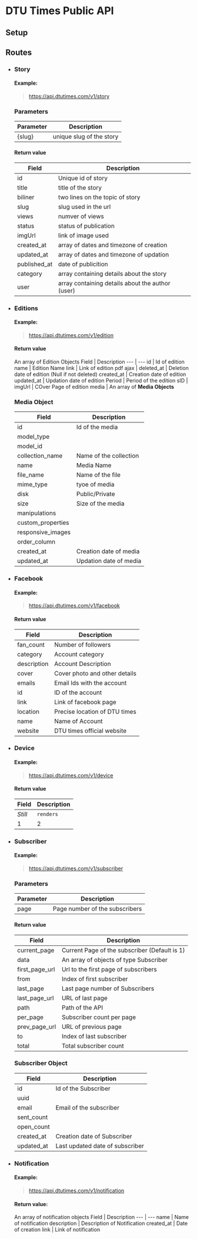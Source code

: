 # DTU Times Public API

## Setup

## Routes

* ### Story
    #### Example:
    > https://api.dtutimes.com/v1/story
    ### Parameters
    Parameter | Description
    --- | --- 
    {slug} | unique slug of the story


    #### Return value

    Field | Description
    --- | --- 
    id | Unique id of story
    title | title of the story
     biliner | two lines on the topic of story
     slug | slug used in the url
     views | numver of views
     status | status of publication
     imgUrl |  link of image used
     created_at | array of dates and timezone of creation
     updated_at | array of dates and timezone of updation
     published_at | date of publicition
     category | array containing details about the story
     user | array containing details about the author (user)
     
* ### Editions
    #### Example:
    > https://api.dtutimes.com/v1/edition
    #### Return value
    An array of Edition Objects
    Field | Description
    --- | --- 
    id | Id of edition
    name | Edition Name
    link | Link of edition pdf
    ajax | 
    deleted_at | Deletion date of edition (Null if not deleted)
    created_at | Creation date of edition
    updated_at | Updation date of edition
    Period | Period of the edition
    sID | 
    imgUrl | COver Page of edition
    media | An array of **Media Objects**
    
    ### Media Object
    Field | Description
    --- | --- 
    id | Id of the media
    model_type | 
    model_id | 
    collection_name | Name of the collection
    name | Media Name
    file_name | Name of the file
    mime_type | tyoe of media
    disk | Public/Private
    size | Size of the media
    manipulations | 
    custom_properties | 
    responsive_images | 
    order_column |
    created_at | Creation date of media
    updated_at | Updation date of media

* ### Facebook
    #### Example:
    > https://api.dtutimes.com/v1/facebook
    #### Return value
    Field | Description
    --- | --- 
    fan_count | Number of followers
    category | Account category
    description | Account Description
    cover | Cover photo and other details
    emails | Email Ids with the account
    id | ID of the account
    link | Link of facebook page 
    location | Precise location of DTU times
    name | Name of Account
    website | DTU times official website

* ### Device
    #### Example:
    > https://api.dtutimes.com/v1/device
    #### Return value
    Field | Description
    --- | --- 
    *Still* | `renders`
    1 | 2 



* ### Subscriber
    #### Example:
    > https://api.dtutimes.com/v1/subscriber

    ### Parameters
    Parameter | Description
    --- | --- 
    page | Page number of the subscribers  


    #### Return value

    Field | Description
    --- | --- 
    current_page | Current Page of the subscriber (Default is 1) 
    data | An array of objects of type Subscriber
    first_page_url | Url to the first page of subscribers
    from | Index of first subscriber
    last_page | Last page number of Subscribers
    last_page_url | URL of last page
    path | Path of the API
    per_page | Subscriber count per page
    prev_page_url | URL of previous page
    to | Index of last subscriber
    total | Total subscriber count

    ### Subscriber Object


    Field | Description
    --- | --- 
    id | Id of the Subscriber
    uuid | 
    email | Email of the subscriber
    sent_count | 
    open_count |
    created_at | Creation date of Subscriber
    updated_at | Last updated date of subscriber


* ### Notification
    #### Example:
    > https://api.dtutimes.com/v1/notification
    #### Return value:
    An array of notification objects
    Field | Description
    --- | --- 
    name | Name of notification 
    description | Description of Notification
    created_at | Date of creation
    link | Link of notification
